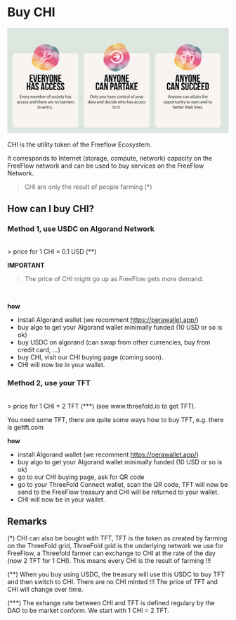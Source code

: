 # Buy CHI

![](img/anyone_can_do.png)  

CHI is the utility token of the Freeflow Ecosystem.

It corresponds to Internet (storage, compute, network) capacity on the FreeFlow network and can be used to buy services on the FreeFlow Network.

> CHI are only the result of people farming (*)


## How can I buy CHI?

### Method 1, use USDC on Algorand Network
<br>
> price for 1 CHI = 0.1 USD (**)

**IMPORTANT**

> The price of CHI might go up as FreeFlow gets more demand.

<br>

**how**

- install Algorand wallet (we recomment https://perawallet.app/)
- buy algo to get your Algorand wallet minimally funded (10 USD or so is ok)
- buy USDC on algorand (can swap from other currencies, buy from credit card, ...)
- buy CHI, visit our CHI buying page (coming soon).
- CHI will now be in your wallet.


### Method 2, use your TFT
<br>
> price for 1 CHI = 2 TFT (***) (see www.threefold.io to get TFT).

You need some TFT, there are quite some ways how to buy TFT, e.g. there is gettft.com
<br>

**how**

- install Algorand wallet (we recomment https://perawallet.app/)
- buy algo to get your Algorand wallet minimally funded (10 USD or so is ok)
- go to our CHI buying page, ask for QR code 
- go to your ThreeFold Connect wallet, scan the QR code, TFT will now be send to the FreeFlow treasury and CHI will be returned to your wallet.
- CHI will now be in your wallet.

## Remarks

(*) CHI can also be bought with TFT, TFT is the token as created by farming on the ThreeFold grid, ThreeFold grid is the underlying network we use for FreeFlow, a Threefold farmer can exchange to CHI at the rate of the day (now 2 TFT for 1 CHI). This means every CHI is the result of farming !!!

(**) When you buy using USDC, the treasury will use this USDC to buy TFT and then switch to CHI. There are no CHI minted !!! The price of TFT and CHI will change over time.

(***) The exhange rate between CHI and TFT is defined regulary by the DAO to be market conform. We start with 1 CHI = 2 TFT.

